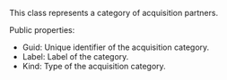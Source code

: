 This class represents a category of acquisition partners.

Public properties:
- Guid: Unique identifier of the acquisition category.
- Label: Label of the category.
- Kind: Type of the acquisition category.